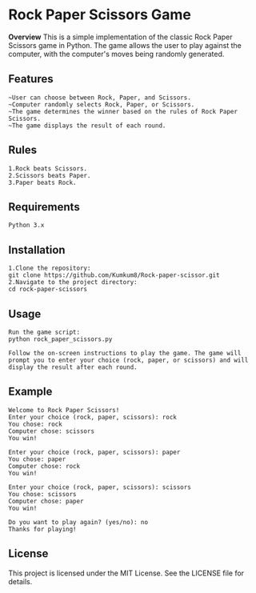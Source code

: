 # Rock Paper Scissors Game
**Overview**
This is a simple implementation of the classic Rock Paper Scissors game in Python. The game allows the user to play against
the computer, with the computer's moves being randomly generated.

## Features
```
~User can choose between Rock, Paper, and Scissors.
~Computer randomly selects Rock, Paper, or Scissors.
~The game determines the winner based on the rules of Rock Paper Scissors.
~The game displays the result of each round.
```
## Rules
```
1.Rock beats Scissors.
2.Scissors beats Paper.
3.Paper beats Rock.
```

## Requirements
```
Python 3.x
```
## Installation
```
1.Clone the repository:
git clone https://github.com/Kumkum8/Rock-paper-scissor.git
2.Navigate to the project directory:
cd rock-paper-scissors
```
## Usage
```
Run the game script:
python rock_paper_scissors.py

Follow the on-screen instructions to play the game. The game will prompt you to enter your choice (rock, paper, or scissors) and will display the result after each round.
```
## Example
```
Welcome to Rock Paper Scissors!
Enter your choice (rock, paper, scissors): rock
You chose: rock
Computer chose: scissors
You win!

Enter your choice (rock, paper, scissors): paper
You chose: paper
Computer chose: rock
You win!

Enter your choice (rock, paper, scissors): scissors
You chose: scissors
Computer chose: paper
You win!

Do you want to play again? (yes/no): no
Thanks for playing!
```
## License
This project is licensed under the MIT License. See the LICENSE file for details.



